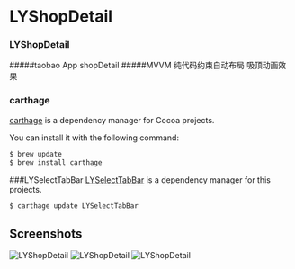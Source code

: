# LYShopDetail

### LYShopDetail
#####taobao App shopDetail
#####MVVM 纯代码约束自动布局 吸顶动画效果

### carthage

[carthage](https://github.com/Carthage/Carthage.git) is a dependency manager for Cocoa projects.

You can install it with the following command:

```bash
$ brew update
$ brew install carthage
```
###LYSelectTabBar
[LYSelectTabBar](https://github.com/llywuchen/LYSelectTabBar.git) is a dependency manager for this projects.

```bash
$ carthage update LYSelectTabBar
```

## Screenshots

![LYShopDetail](https://raw.githubusercontent.com/llywuchen/LYShopDetail/master/Screenshots/s1.png "LYShopDetail")
![LYShopDetail](https://raw.githubusercontent.com/llywuchen/LYShopDetail/master/Screenshots/s2.png "LYShopDetail")
![LYShopDetail](https://raw.githubusercontent.com/llywuchen/LYShopDetail/master/Screenshots/s3.png "LYShopDetail")


